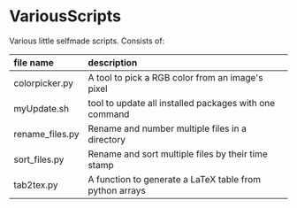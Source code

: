 # VariousScripts

Various little selfmade scripts.
Consists of:

| file name | description |
| :-------- | :---------- |
| colorpicker.py | A tool to pick a RGB color from an image's pixel |
| myUpdate.sh | tool to update all installed packages with one command |
| rename\_files.py | Rename and number multiple files in a directory |
| sort\_files.py | Rename and sort multiple files by their time stamp |
| tab2tex.py | A function to generate a LaTeX table from python arrays |
